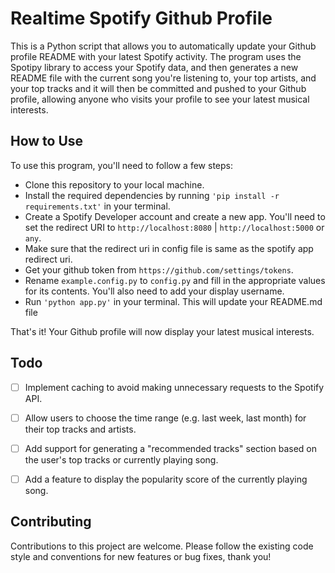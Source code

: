 # Realtime Spotify Github Profile 

This is a Python script that allows you to automatically update your Github profile README with your latest Spotify activity. The program uses the Spotipy library to access your Spotify data, and then generates a new README file with the current song you're listening to, your top artists, and your top tracks and it will then be committed and pushed to your Github profile, allowing anyone who visits your profile to see your latest musical interests.

## How to Use
To use this program, you'll need to follow a few steps:

* Clone this repository to your local machine.
* Install the required dependencies by running `'pip install -r requirements.txt'` in your terminal.
* Create a Spotify Developer account and create a new app. You'll need to set the redirect URI to `http://localhost:8080` | `http://localhost:5000` or `any`.
* Make sure that the redirect uri in config file is same as the spotify app redirect uri.
* Get your github token from `https://github.com/settings/tokens`.
* Rename `example.config.py` to `config.py` and fill in the appropriate values for its contents. You'll also need to add your display username.
* Run `'python app.py'` in your terminal. This will update your README.md file 

That's it! Your Github profile will now display your latest musical interests.

## Todo

- [ ] Implement caching to avoid making unnecessary requests to the Spotify API.
- [ ] Allow users to choose the time range (e.g. last week, last month) for their top tracks and artists.
- [ ] Add support for generating a "recommended tracks" section based on the user's top tracks or currently playing song.
- [ ] Add a feature to display the popularity score of the currently playing song.


## Contributing
Contributions to this project are welcome. Please follow the existing code style and conventions for new features or bug fixes, thank you!
